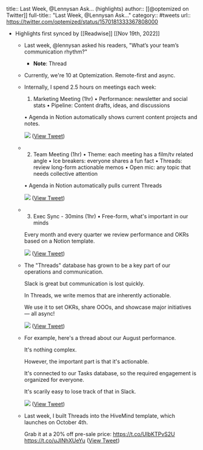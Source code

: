 title:: Last Week, @Lennysan Ask... (highlights)
author:: [[@optemized on Twitter]]
full-title:: "Last Week, @Lennysan Ask..."
category:: #tweets
url:: https://twitter.com/optemized/status/1570181333367808000

- Highlights first synced by [[Readwise]] [[Nov 19th, 2022]]
	- Last week, @lennysan asked his readers, "What’s your team’s communication rhythm?"
		- **Note**: Thread
	- Currently, we're 10 at Optemization. Remote-first and async.
	- Internally, I spend 2.5 hours on meetings each week:
	  
	  1. Marketing Meeting (1hr)
	  • Performance: newsletter and social stats
	  • Pipeline: Content drafts, ideas, and discussions
	  
	  • Agenda in Notion automatically shows current content projects and notes. 
	  
	  ![](https://pbs.twimg.com/media/FcpnZvfXkAIzTuQ.jpg) ([View Tweet](https://twitter.com/optemized/status/1570181336517824513))
	- 2. Team Meeting (1hr)
	  • Theme: each meeting has a film/tv related angle
	  • Ice breakers: everyone shares a fun fact
	  • Threads: review long-form actionable memos
	  • Open mic: any topic that needs collective attention
	  
	  • Agenda in Notion automatically pulls current Threads 
	  
	  ![](https://pbs.twimg.com/media/FcpmTIXXgAEFIdm.jpg) ([View Tweet](https://twitter.com/optemized/status/1570181338208129027))
	- 3. Exec Sync - 30mins (1hr)
	  • Free-form, what's important in our minds
	  
	  Every month and every quarter we review performance and OKRs based on a Notion template. 
	  
	  ![](https://pbs.twimg.com/media/FcpmG3gWYAAXJTk.jpg) ([View Tweet](https://twitter.com/optemized/status/1570181339730612224))
	- The "Threads" database has grown to be a key part of our operations and communication.
	  
	  Slack is great but communication is lost quickly. 
	  
	  In Threads, we write memos that are inherently actionable.
	  
	  We use it to set OKRs, share OOOs, and showcase major initiatives — all async! 
	  
	  ![](https://pbs.twimg.com/media/FcpkRo2WYAI_bJA.jpg) ([View Tweet](https://twitter.com/optemized/status/1570181341710254084))
	- For example, here's a thread about our August performance.
	  
	  It's nothing complex.
	  
	  However, the important part is that it's actionable.
	  
	  It's connected to our Tasks database, so the required engagement is organized for everyone.
	  
	  It's scarily easy to lose track of that in Slack. 
	  
	  ![](https://pbs.twimg.com/media/FcpngJ1XkAM5s9F.jpg) ([View Tweet](https://twitter.com/optemized/status/1570181343849447425))
	- Last week, I built Threads into the HiveMind template, which launches on October 4th. 
	  
	  Grab it at a  20% off pre-sale price: https://t.co/UIbKTPvS2U https://t.co/uJINhXUeYu ([View Tweet](https://twitter.com/optemized/status/1570185127745191936))